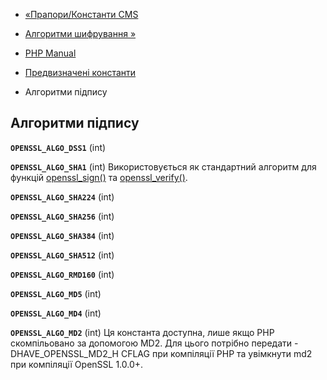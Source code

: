 - [«Прапори/Константи CMS](openssl.cms.flags.md)
- [Алгоритми шифрування »](openssl.ciphers.md)

- [PHP Manual](index.md)
- [Предвизначені константи](openssl.constants.md)
- Алгоритми підпису

## Алгоритми підпису

**`OPENSSL_ALGO_DSS1`** (int)

**`OPENSSL_ALGO_SHA1`** (int)
Використовується як стандартний алгоритм для функцій
[openssl_sign()](function.openssl-sign.md) та
[openssl_verify()](function.openssl-verify.md).

**`OPENSSL_ALGO_SHA224`** (int)

**`OPENSSL_ALGO_SHA256`** (int)

**`OPENSSL_ALGO_SHA384`** (int)

**`OPENSSL_ALGO_SHA512`** (int)

**`OPENSSL_ALGO_RMD160`** (int)

**`OPENSSL_ALGO_MD5`** (int)

**`OPENSSL_ALGO_MD4`** (int)

**`OPENSSL_ALGO_MD2`** (int)
Ця константа доступна, лише якщо PHP скомпільовано за допомогою MD2.
Для цього потрібно передати -DHAVE_OPENSSL_MD2_H CFLAG при компіляції PHP
та увімкнути md2 при компіляції OpenSSL 1.0.0+.
